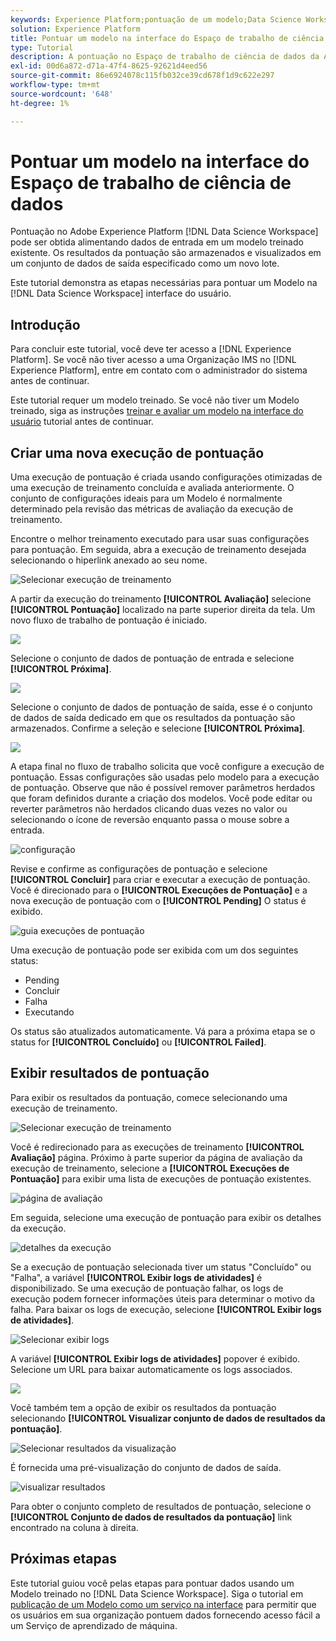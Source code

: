 ```yaml
---
keywords: Experience Platform;pontuação de um modelo;Data Science Workspace;tópicos populares;iu;pontuação executar;pontuação resultados
solution: Experience Platform
title: Pontuar um modelo na interface do Espaço de trabalho de ciência de dados
type: Tutorial
description: A pontuação no Espaço de trabalho de ciência de dados da Adobe Experience Platform pode ser obtida ao alimentar dados de entrada em um modelo treinado existente. Os resultados da pontuação são armazenados e visualizados em um conjunto de dados de saída especificado como um novo lote.
exl-id: 00d6a872-d71a-47f4-8625-92621d4eed56
source-git-commit: 86e6924078c115fb032ce39cd678f1d9c622e297
workflow-type: tm+mt
source-wordcount: '648'
ht-degree: 1%

---
```


# Pontuar um modelo na interface do Espaço de trabalho de ciência de dados

Pontuação no Adobe Experience Platform [!DNL Data Science Workspace] pode ser obtida alimentando dados de entrada em um modelo treinado existente. Os resultados da pontuação são armazenados e visualizados em um conjunto de dados de saída especificado como um novo lote.

Este tutorial demonstra as etapas necessárias para pontuar um Modelo na [!DNL Data Science Workspace] interface do usuário.

## Introdução

Para concluir este tutorial, você deve ter acesso a [!DNL Experience Platform]. Se você não tiver acesso a uma Organização IMS no [!DNL Experience Platform], entre em contato com o administrador do sistema antes de continuar.

Este tutorial requer um modelo treinado. Se você não tiver um Modelo treinado, siga as instruções [treinar e avaliar um modelo na interface do usuário](./train-evaluate-model-ui.md) tutorial antes de continuar.

## Criar uma nova execução de pontuação

Uma execução de pontuação é criada usando configurações otimizadas de uma execução de treinamento concluída e avaliada anteriormente. O conjunto de configurações ideais para um Modelo é normalmente determinado pela revisão das métricas de avaliação da execução de treinamento.

Encontre o melhor treinamento executado para usar suas configurações para pontuação. Em seguida, abra a execução de treinamento desejada selecionando o hiperlink anexado ao seu nome.

![Selecionar execução de treinamento](../images/models-recipes/score/select-run.png)

A partir da execução do treinamento **[!UICONTROL Avaliação]** selecione **[!UICONTROL Pontuação]** localizado na parte superior direita da tela. Um novo fluxo de trabalho de pontuação é iniciado.

![](../images/models-recipes/score/training_run_overview.png)

Selecione o conjunto de dados de pontuação de entrada e selecione **[!UICONTROL Próxima]**.

![](../images/models-recipes/score/scoring_input.png)

Selecione o conjunto de dados de pontuação de saída, esse é o conjunto de dados de saída dedicado em que os resultados da pontuação são armazenados. Confirme a seleção e selecione **[!UICONTROL Próxima]**.

![](../images/models-recipes/score/scoring_results.png)

A etapa final no fluxo de trabalho solicita que você configure a execução de pontuação. Essas configurações são usadas pelo modelo para a execução de pontuação.
Observe que não é possível remover parâmetros herdados que foram definidos durante a criação dos modelos. Você pode editar ou reverter parâmetros não herdados clicando duas vezes no valor ou selecionando o ícone de reversão enquanto passa o mouse sobre a entrada.

![configuração](../images/models-recipes/score/configuration.png)

Revise e confirme as configurações de pontuação e selecione **[!UICONTROL Concluir]**  para criar e executar a execução de pontuação. Você é direcionado para o **[!UICONTROL Execuções de Pontuação]** e a nova execução de pontuação com o **[!UICONTROL Pending]** O status é exibido.

![guia execuções de pontuação](../images/models-recipes/score/scoring_runs_tab.png)

Uma execução de pontuação pode ser exibida com um dos seguintes status:
- Pending
- Concluir
- Falha
- Executando

Os status são atualizados automaticamente. Vá para a próxima etapa se o status for **[!UICONTROL Concluído]** ou **[!UICONTROL Failed]**.

## Exibir resultados de pontuação

Para exibir os resultados da pontuação, comece selecionando uma execução de treinamento.

![Selecionar execução de treinamento](../images/models-recipes/score/select-run.png)

Você é redirecionado para as execuções de treinamento **[!UICONTROL Avaliação]** página. Próximo à parte superior da página de avaliação da execução de treinamento, selecione a **[!UICONTROL Execuções de Pontuação]** para exibir uma lista de execuções de pontuação existentes.

![página de avaliação](../images/models-recipes/score/view_scoring_runs.png)

Em seguida, selecione uma execução de pontuação para exibir os detalhes da execução.

![detalhes da execução](../images/models-recipes/score/view_details.png)

Se a execução de pontuação selecionada tiver um status &quot;Concluído&quot; ou &quot;Falha&quot;, a variável **[!UICONTROL Exibir logs de atividades]** é disponibilizado. Se uma execução de pontuação falhar, os logs de execução podem fornecer informações úteis para determinar o motivo da falha. Para baixar os logs de execução, selecione **[!UICONTROL Exibir logs de atividades]**.

![Selecionar exibir logs](../images/models-recipes/score/view_logs.png)

A variável **[!UICONTROL Exibir logs de atividades]** popover é exibido. Selecione um URL para baixar automaticamente os logs associados.

![](../images/models-recipes/score/activity_logs.png)

Você também tem a opção de exibir os resultados da pontuação selecionando  **[!UICONTROL Visualizar conjunto de dados de resultados da pontuação]**.

![Selecionar resultados da visualização](../images/models-recipes/score/view_results.png)

É fornecida uma pré-visualização do conjunto de dados de saída.

![visualizar resultados](../images/models-recipes/score/preview_results.png)

Para obter o conjunto completo de resultados de pontuação, selecione o **[!UICONTROL Conjunto de dados de resultados da pontuação]** link encontrado na coluna à direita.

## Próximas etapas

Este tutorial guiou você pelas etapas para pontuar dados usando um Modelo treinado no [!DNL Data Science Workspace]. Siga o tutorial em [publicação de um Modelo como um serviço na interface](./publish-model-service-ui.md) para permitir que os usuários em sua organização pontuem dados fornecendo acesso fácil a um Serviço de aprendizado de máquina.
